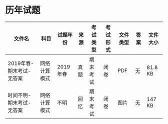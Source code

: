 # 历年试题

文件名|科目|试题年份|来源|考试类型|考试形式|文件类型|答案|文件大小
---|---|---|---|---|---|---|---|---
2019年春-期末考试-无答案|网络计算模式|2019年春|真题|期末考试|闭卷|PDF|无|81.8 KB
时间不明-期末考试-无答案|网络计算模式|不明|回忆|期末考试|闭卷|图片|无|147 KB
